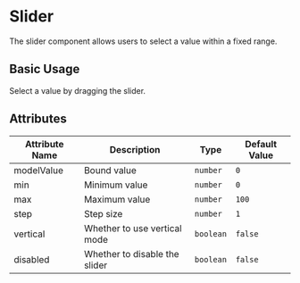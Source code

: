 # Slider

The slider component allows users to select a value within a fixed range.

## Basic Usage

Select a value by dragging the slider.

<demo vue="../demo/slider/basic.vue" github="https://github.com/Onion-L/onionl-ui/tree/main/packages/components/slider" />

## Attributes

| Attribute Name | Description | Type | Default Value |
|---------------|-------------|------|----------------|
| modelValue | Bound value | `number` | `0` |
| min | Minimum value | `number` | `0` |
| max | Maximum value | `number` | `100` |
| step | Step size | `number` | `1` |
| vertical | Whether to use vertical mode | `boolean` | `false` |
| disabled | Whether to disable the slider | `boolean` | `false` |

